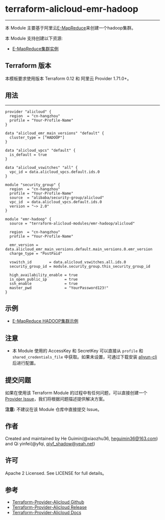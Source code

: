 # terraform-alicloud-emr-hadoop
---

本 Module 主要基于阿里云[E-MapReduce](https://help.aliyun.com/document_detail/28068.html)来创建一个hadoop集群。

本 Module 支持创建以下资源:

* [E-MapReduce集群实例](https://www.terraform.io/docs/providers/alicloud/r/emr_cluster.html)

## Terraform 版本

本模板要求使用版本 Terraform 0.12 和 阿里云 Provider 1.71.0+。

## 用法
-----

```hcl
provider "alicloud" {
  region  = "cn-hangzhou"
  profile = "Your-Profile-Name"
}

data "alicloud_emr_main_versions" "default" {
  cluster_type = ["HADOOP"]
}

data "alicloud_vpcs" "default" {
  is_default = true
}

data "alicloud_vswitches" "all" {
  vpc_id = data.alicloud_vpcs.default.ids.0
}

module "security_group" {
  region  = "cn-hangzhou"
  profile = "Your-Profile-Name"
  source  = "alibaba/security-group/alicloud"
  vpc_id  = data.alicloud_vpcs.default.ids.0
  version = "~> 2.0"
}

module "emr-hadoop" {
  source = "terraform-alicloud-modules/emr-hadoop/alicloud"

  region  = "cn-hangzhou"
  profile = "Your-Profile-Name"

  emr_version = data.alicloud_emr_main_versions.default.main_versions.0.emr_version
  charge_type = "PostPaid"

  vswitch_id        = data.alicloud_vswitches.all.ids.0
  security_group_id = module.security_group.this_security_group_id

  high_availability_enable = true
  is_open_public_ip        = true
  ssh_enable               = true
  master_pwd               = "YourPassword123!"
}
```

## 示例

* [E-MapReduce HADOOP集群示例](https://github.com/terraform-alicloud-modules/terraform-alicloud-emr-hadoop/tree/master/example)

## 注意

* 本 Module 使用的 AccessKey 和 SecretKey 可以直接从 `profile` 和 `shared_credentials_file` 中获取。如果未设置，可通过下载安装 [aliyun-cli](https://github.com/aliyun/aliyun-cli#installation) 后进行配置。

提交问题
-------
如果在使用该 Terraform Module 的过程中有任何问题，可以直接创建一个 [Provider Issue](https://github.com/terraform-providers/terraform-provider-alicloud/issues/new)，我们将根据问题描述提供解决方案。

**注意:** 不建议在该 Module 仓库中直接提交 Issue。

作者
-------
Created and maintained by He Guimin(@xiaozhu36, heguimin36@163.com) and Qi yinfei(@yfqi, qiyf_shadow@yeah.net)

许可
----
Apache 2 Licensed. See LICENSE for full details。

参考
---------
* [Terraform-Provider-Alicloud Github](https://github.com/terraform-providers/terraform-provider-alicloud)
* [Terraform-Provider-Alicloud Release](https://releases.hashicorp.com/terraform-provider-alicloud/)
* [Terraform-Provider-Alicloud Docs](https://www.terraform.io/docs/providers/alicloud/index.html)